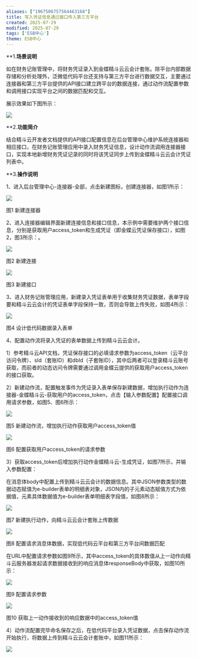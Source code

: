 ```yaml
---
aliases: ["1967506757564463168"]
title: 写入凭证信息通过接口传入第三方平台
created: 2025-07-29
modified: 2025-07-29
tags: ['ESB中心']
theme: ESB中心
---
```


**1.**场景说明**

如在财务记账管理中，将财务凭证录入到金蝶精斗云云会计套账。除平台内部数据存储和分析处理外，泛微低代码平台还支持与第三方平台进行数据交互，主要通过连接器和第三方平台提供的API接口建立跨平台的数据连接，通过动作流配置参数和调用接口实现平台之间的数据匹配和交互。

展示效果如下图所示：

![](https://myhelpdoc.oss-cn-heyuan.aliyuncs.com/mdimages/339701ac999198a9c47a823505189a15.jpg)

**2.**功能简介**

结合精斗云开发者文档提供的API接口配置信息在后台管理中心维护系统连接器和相应接口，在财务记账管理应用中录入财务凭证信息，设计动作流调用连接器接口，实现本地新增财务凭证记录的同时将该凭证同步上传到金蝶精斗云云会计凭证列表中。

**3.**操作说明**

1、进入后台管理中心-连接器-全部，点击新建图标，创建连接器，如图1所示：

![](https://myhelpdoc.oss-cn-heyuan.aliyuncs.com/mdimages/d3bb395dc12b3b5382704580ed29aa7a.jpg)

图1 新建连接器

2、进入连接器编辑界面新建连接信息和接口信息，本示例中需要维护两个接口信息，分别是获取用户access\_token和生成凭证（即金蝶云凭证保存接口），如图2，图3所示：。

![](https://myhelpdoc.oss-cn-heyuan.aliyuncs.com/mdimages/130757ec62e561781b859a81c0fcf6c0.jpg)

图2 新建连接

![](https://myhelpdoc.oss-cn-heyuan.aliyuncs.com/mdimages/f6b7e063732f428c9d84a31d1372a03f.jpg)

图3 新建接口

3、进入财务记账管理应用，新建录入凭证表单用于收集财务凭证数据，表单字段要和精斗云云会计的凭证表单字段保持一致，否则会导致上传失败，如图4所示：

![](https://myhelpdoc.oss-cn-heyuan.aliyuncs.com/mdimages/cbe421aeb26e63f91d2f2ef4a14a20bd.jpg)

图4 设计低代码数据录入表单

4、配置动作流将录入凭证的表单数据上传到精斗云云会计。

1）参考精斗云API文档，凭证保存接口的必填请求参数为access\_token（云平台访问令牌）、sId（套账ID）和dbId（子套账ID），其中后两者可以登录精斗云账号获取，而前者的动态访问令牌需要通过调用金蝶云提供的获取用户access\_token的接口获取。

2）新建动作流，配置触发事件为凭证录入表单保存新建数据，增加执行动作为连接器-金蝶精斗云-获取用户的access\_token，点击【输入参数配置】配置接口调用请求参数，如图5、图6所示：

![](https://myhelpdoc.oss-cn-heyuan.aliyuncs.com/mdimages/230ccb988b5a2406fce221f34180c627.jpg)

图5 新建动作流，增加执行动作获取用户access\_token值

**![](https://myhelpdoc.oss-cn-heyuan.aliyuncs.com/mdimages/7c344b8889119a8d8f9c32c6f8b27300.jpg)**

图6 配置获取用户access\_token的请求参数

3）获取access\_token后增加执行动作金蝶精斗云-生成凭证，如图7所示，并输入参数配置：

在消息体body中配置上传到精斗云云会计的数据信息。其中JSON参数类型的数据动态赋值为e-builder表单的明细表对象，JSON内的子元素动态赋值方式为依据值，元素具体数据值为e-builder表单明细表字段值，如图8所示：

![](https://myhelpdoc.oss-cn-heyuan.aliyuncs.com/mdimages/40b0e35577d3a94983fe99ca67e798b1.jpg)

图7 新建执行动作，向精斗云云会计套账上传数据

![](https://myhelpdoc.oss-cn-heyuan.aliyuncs.com/mdimages/a76ef2f9a86302c7703870a4992486be.jpg)

图8 配置请求消息体数据，实现低代码云平台和第三方平台间数据匹配

在URL中配置请求参数如图9所示，其中access\_token的具体数值从上一动作向精斗云服务器发起请求数据接收到的响应消息体responseBody中获取，如图10所示：

![](https://myhelpdoc.oss-cn-heyuan.aliyuncs.com/mdimages/910c819fb09359aa45553fd49d6f9976.jpg)

图9 配置请求参数

**![](https://myhelpdoc.oss-cn-heyuan.aliyuncs.com/mdimages/08deb1ef4d483c80e6271dc6ea9e8a0f.jpg)**

图10 获取上一动作接收到的响应数据中的access\_token值

4）动作流配置完毕命名保存之后，在低代码平台录入凭证数据，点击保存动作流开始执行，将数据上传到精斗云云会计套账中，如图11所示：

![](https://myhelpdoc.oss-cn-heyuan.aliyuncs.com/mdimages/a76ea9f9585d5724612fbe42d337ddca.jpg)

